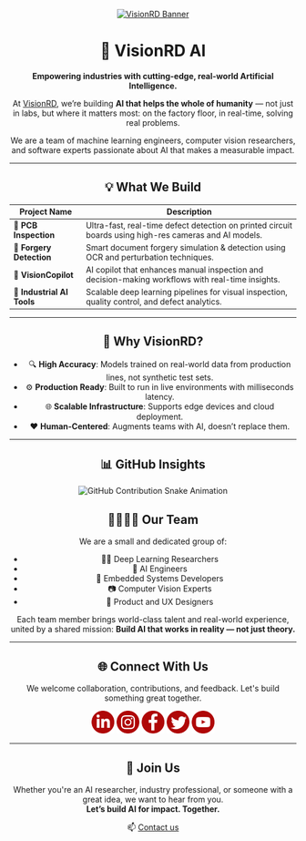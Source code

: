 <p align="center">
  <a href="https://visionrdai.com/">
    <img width="700" src="https://github.com/visionrd-ai/.github/assets/145563962/79a92550-c2e4-49f3-8229-bfe6545e54ea" alt="VisionRD Banner">
  </a>
</p>

<div align="center">

# 🚀 VisionRD AI

**Empowering industries with cutting-edge, real-world Artificial Intelligence.**

At [VisionRD](https://visionrdai.com/), we’re building **AI that helps the whole of humanity** — not just in labs, but where it matters most: on the factory floor, in real-time, solving real problems.

We are a team of machine learning engineers, computer vision researchers, and software experts passionate about AI that makes a measurable impact.

---

## 💡 What We Build

| Project Name               | Description                                                                                            |
| -------------------------- | ------------------------------------------------------------------------------------------------------ |
| 🔎 **PCB Inspection**      | Ultra-fast, real-time defect detection on printed circuit boards using high-res cameras and AI models. |
| 🧾 **Forgery Detection**   | Smart document forgery simulation & detection using OCR and perturbation techniques.                   |
| 🤖 **VisionCopilot**       | AI copilot that enhances manual inspection and decision-making workflows with real-time insights.      |
| 🔬 **Industrial AI Tools** | Scalable deep learning pipelines for visual inspection, quality control, and defect analytics.         |

---

## 🧠 Why VisionRD?

* 🔍 **High Accuracy**: Models trained on real-world data from production lines, not synthetic test sets.
* ⚙️ **Production Ready**: Built to run in live environments with milliseconds latency.
* 🌐 **Scalable Infrastructure**: Supports edge devices and cloud deployment.
* ❤️ **Human-Centered**: Augments teams with AI, doesn’t replace them.

---

## 📊 GitHub Insights

<p align="center">
  <img src="https://github.com/visionrd-ai/visionrd-ai/blob/output/github-contribution-grid-snake.svg" alt="GitHub Contribution Snake Animation" />
</p>


## 👨‍👩‍👧‍👦 Our Team

We are a small and dedicated group of:

* 👩‍💻 Deep Learning Researchers
* 🧠 AI Engineers
* 🔧 Embedded Systems Developers
* 📷 Computer Vision Experts
* 🎯 Product and UX Designers

Each team member brings world-class talent and real-world experience, united by a shared mission: **Build AI that works in reality — not just theory.**

---

## 🌐 Connect With Us

We welcome collaboration, contributions, and feedback. Let's build something great together.

[<img alt="LinkedIn" width="40px" src="Linkedin.png" />](https://www.linkedin.com/company/visionrd-ai/)
[<img alt="Instagram" width="40px" src="Instagram.png" />](https://www.instagram.com/visionrdai/)
[<img alt="Facebook" width="40px" src="Facebook.png" />](https://www.facebook.com/visionrdai/)
[<img alt="Twitter" width="40px" src="Twitter.png" />](https://twitter.com/Visionrd_ai/)
[<img alt="YouTube" width="40px" src="YouTube.png" />](https://www.youtube.com/@Visionrdai/)

---

## 🤝 Join Us

Whether you're an AI researcher, industry professional, or someone with a great idea, we want to hear from you.  
**Let’s build AI for impact. Together.**

📫 [Contact us](https://visionrdai.com/#contact)

</div>
